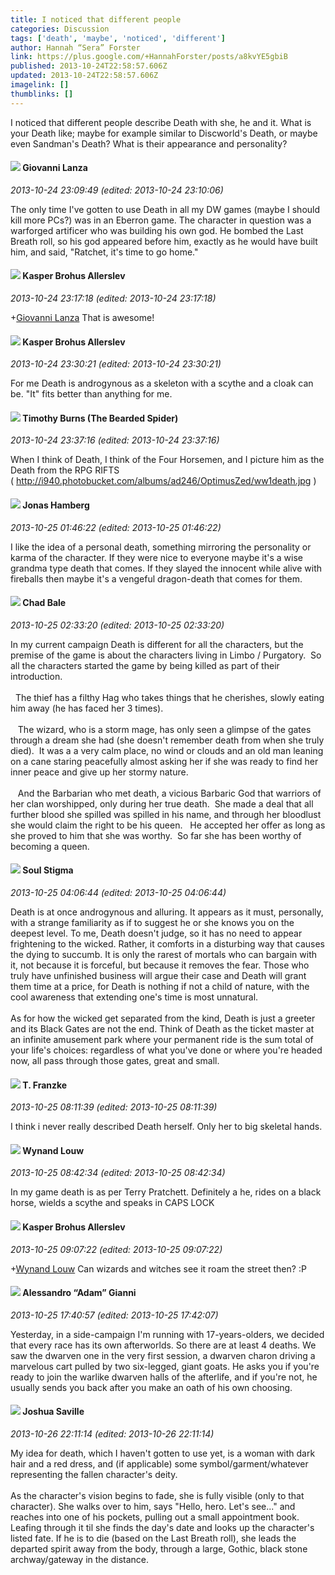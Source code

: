 ```yaml
---
title: I noticed that different people
categories: Discussion
tags: ['death', 'maybe', 'noticed', 'different']
author: Hannah “Sera” Forster
link: https://plus.google.com/+HannahForster/posts/a8kvYE5gbiB
published: 2013-10-24T22:58:57.606Z
updated: 2013-10-24T22:58:57.606Z
imagelink: []
thumblinks: []
---
```


I noticed that different people describe Death with she, he and it. What is your Death like; maybe for example similar to Discworld&#39;s Death, or maybe even Sandman&#39;s Death? What is their appearance and personality? 
<div id='comment z13ecncw3x3bzz2ya04cgvl4ruqgfvyhbqg0k'>
  <h4><img src='{{site.baseurl}}//images/avatars/102768177673605279668_photo.jpg'> Giovanni Lanza</h4>
      <p><cite>2013-10-24 23:09:49 (edited: 2013-10-24 23:10:06)</cite></p>
        <p>The only time I&#39;ve gotten to use Death in all my DW games (maybe I should kill more PCs?) was in an Eberron game. The character in question was a warforged artificer who was building his own god. He bombed the Last Breath roll, so his god appeared before him, exactly as he would have built him, and said, &quot;Ratchet, it&#39;s time to go home.&quot;</p>
</div>
        

<div id='comment z13ecncw3x3bzz2ya04cgvl4ruqgfvyhbqg0k'>
  <h4><img src='{{site.baseurl}}//images/avatars/110937611143261107555_photo.jpg'> Kasper Brohus Allerslev</h4>
      <p><cite>2013-10-24 23:17:18 (edited: 2013-10-24 23:17:18)</cite></p>
        <p><span class="proflinkWrapper"><span class="proflinkPrefix">+</span><a class="proflink" href="https://plus.google.com/102768177673605279668" oid="102768177673605279668">Giovanni Lanza</a></span> That is awesome!</p>
</div>
        

<div id='comment z13ecncw3x3bzz2ya04cgvl4ruqgfvyhbqg0k'>
  <h4><img src='{{site.baseurl}}//images/avatars/110937611143261107555_photo.jpg'> Kasper Brohus Allerslev</h4>
      <p><cite>2013-10-24 23:30:21 (edited: 2013-10-24 23:30:21)</cite></p>
        <p>For me Death is androgynous as a skeleton with a scythe and a cloak can be. &quot;It&quot; fits better than anything for me.</p>
</div>
        

<div id='comment z13ecncw3x3bzz2ya04cgvl4ruqgfvyhbqg0k'>
  <h4><img src='{{site.baseurl}}//images/avatars/106007051549551569025_photo.jpg'> Timothy Burns (The Bearded Spider)</h4>
      <p><cite>2013-10-24 23:37:16 (edited: 2013-10-24 23:37:16)</cite></p>
        <p>When I think of Death, I think of the Four Horsemen, and I picture him as the Death from the RPG RIFTS ( <a href="http://i940.photobucket.com/albums/ad246/OptimusZed/ww1death.jpg" class="ot-anchor">http://i940.photobucket.com/albums/ad246/OptimusZed/ww1death.jpg</a> )</p>
</div>
        

<div id='comment z13ecncw3x3bzz2ya04cgvl4ruqgfvyhbqg0k'>
  <h4><img src='{{site.baseurl}}//images/avatars/101726650673333426491_photo.jpg'> Jonas Hamberg</h4>
      <p><cite>2013-10-25 01:46:22 (edited: 2013-10-25 01:46:22)</cite></p>
        <p>I like the idea of a personal death, something mirroring the personality or karma of the character. If they were nice to everyone maybe it&#39;s a wise grandma type death that comes. If they slayed the innocent while alive with fireballs then maybe it&#39;s a vengeful dragon-death that comes for them.</p>
</div>
        

<div id='comment z13ecncw3x3bzz2ya04cgvl4ruqgfvyhbqg0k'>
  <h4><img src='{{site.baseurl}}//images/avatars/111228672220439598301_photo.jpg'> Chad Bale</h4>
      <p><cite>2013-10-25 02:33:20 (edited: 2013-10-25 02:33:20)</cite></p>
        <p>In my current campaign Death is different for all the characters, but the premise of the game is about the characters living in Limbo / Purgatory.  So all the characters started the game by being killed as part of their introduction.<br /><br />  The thief has a filthy Hag who takes things that he cherishes, slowly eating him away (he has faced her 3 times).<br /><br />   The wizard, who is a storm mage, has only seen a glimpse of the gates through a dream she had (she doesn&#39;t remember death from when she truly died).  It was a a very calm place, no wind or clouds and an old man leaning on a cane staring peacefully almost asking her if she was ready to find her inner peace and give up her stormy nature.<br /> <br />   And the Barbarian who met death, a vicious Barbaric God that warriors of her clan worshipped, only during her true death.  She made a deal that all further blood she spilled was spilled in his name, and through her bloodlust she would claim the right to be his queen.   He accepted her offer as long as she proved to him that she was worthy.  So far she has been worthy of becoming a queen.</p>
</div>
        

<div id='comment z13ecncw3x3bzz2ya04cgvl4ruqgfvyhbqg0k'>
  <h4><img src='{{site.baseurl}}//images/avatars/111544129432437862475_photo.jpg'> Soul Stigma</h4>
      <p><cite>2013-10-25 04:06:44 (edited: 2013-10-25 04:06:44)</cite></p>
        <p>Death is at once androgynous and alluring.  It appears as it must, personally, with a strange familiarity as if to suggest he or she knows you on the deepest level.  To me, Death doesn&#39;t judge, so it has no need to appear frightening to the wicked.  Rather, it comforts in a disturbing way that causes the dying to succumb.  It is only the rarest of mortals who can bargain with it, not because it is forceful, but because it removes the fear.  Those who truly have unfinished business will argue their case and Death will grant them time at a price, for Death is nothing if not a child of nature, with the cool awareness that extending one&#39;s time is most unnatural.  <br /><br />As for how the wicked get separated from the kind, Death is just a greeter and its Black Gates are not the end.  Think of Death as the ticket master at an infinite amusement park where your permanent ride is the sum total of your life&#39;s choices: regardless of what you&#39;ve done or where you&#39;re headed now, all pass through those gates, great and small.</p>
</div>
        

<div id='comment z13ecncw3x3bzz2ya04cgvl4ruqgfvyhbqg0k'>
  <h4><img src='{{site.baseurl}}//images/avatars/110330901807759406775_photo.jpg'> T. Franzke</h4>
      <p><cite>2013-10-25 08:11:39 (edited: 2013-10-25 08:11:39)</cite></p>
        <p>I think i never really described Death herself. Only her to big skeletal hands. </p>
</div>
        

<div id='comment z13ecncw3x3bzz2ya04cgvl4ruqgfvyhbqg0k'>
  <h4><img src='{{site.baseurl}}//images/avatars/111256963556395023796_photo.jpg'> Wynand Louw</h4>
      <p><cite>2013-10-25 08:42:34 (edited: 2013-10-25 08:42:34)</cite></p>
        <p>In my game death is as per Terry Pratchett. Definitely a he, rides on a black horse, wields a scythe and speaks in CAPS LOCK</p>
</div>
        

<div id='comment z13ecncw3x3bzz2ya04cgvl4ruqgfvyhbqg0k'>
  <h4><img src='{{site.baseurl}}//images/avatars/110937611143261107555_photo.jpg'> Kasper Brohus Allerslev</h4>
      <p><cite>2013-10-25 09:07:22 (edited: 2013-10-25 09:07:22)</cite></p>
        <p><span class="proflinkWrapper"><span class="proflinkPrefix">+</span><a class="proflink" href="https://plus.google.com/111256963556395023796" oid="111256963556395023796">Wynand Louw</a></span> Can wizards and witches see it roam the street then? :P</p>
</div>
        

<div id='comment z13ecncw3x3bzz2ya04cgvl4ruqgfvyhbqg0k'>
  <h4><img src='{{site.baseurl}}//images/avatars/106679386179477817028_photo.jpg'> Alessandro “Adam” Gianni</h4>
      <p><cite>2013-10-25 17:40:57 (edited: 2013-10-25 17:42:07)</cite></p>
        <p>Yesterday, in a side-campaign I&#39;m running with 17-years-olders, we decided that every race has its own afterworlds. So there are at least 4 deaths. We saw the dwarven one in the very first session, a dwarven charon driving a marvelous cart pulled by two six-legged, giant goats. He asks you if you&#39;re ready to join the warlike dwarven halls of the afterlife, and if you&#39;re not, he usually sends you back after you make an oath of his own choosing.</p>
</div>
        

<div id='comment z13ecncw3x3bzz2ya04cgvl4ruqgfvyhbqg0k'>
  <h4><img src='{{site.baseurl}}//images/avatars/107667016718178331347_photo.jpg'> Joshua Saville</h4>
      <p><cite>2013-10-26 22:11:14 (edited: 2013-10-26 22:11:14)</cite></p>
        <p>My idea for death, which I haven&#39;t gotten to use yet, is a woman with dark hair and a red dress, and (if applicable) some symbol/garment/whatever representing the fallen character&#39;s deity.<br /><br />As the character&#39;s vision begins to fade, she is fully visible (only to that character). She walks over to him, says &quot;Hello, hero. Let&#39;s see...&quot; and reaches into one of his pockets, pulling out a small appointment book. Leafing through it til she finds the day&#39;s date and looks up the character&#39;s listed fate. If he is to die (based on the Last Breath roll), she leads the departed spirit away from the body, through a large, Gothic, black stone archway/gateway in the distance. </p>
</div>
        